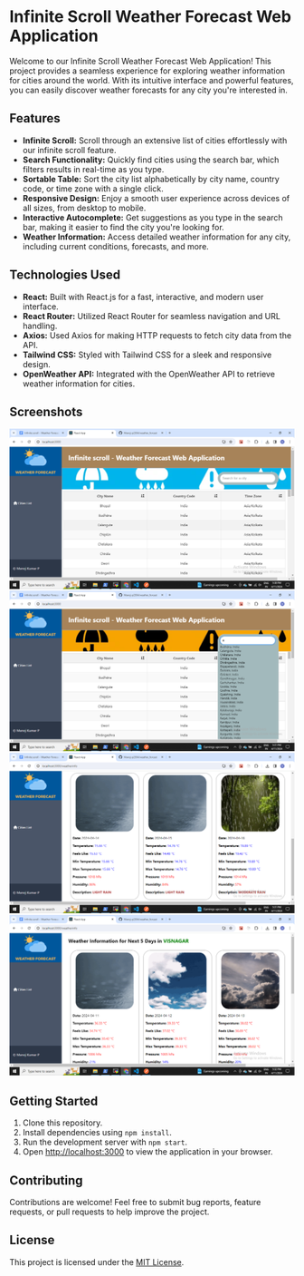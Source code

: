# Infinite Scroll Weather Forecast Web Application

Welcome to our Infinite Scroll Weather Forecast Web Application! This project provides a seamless experience for exploring weather information for cities around the world. With its intuitive interface and powerful features, you can easily discover weather forecasts for any city you're interested in.

## Features

- **Infinite Scroll:** Scroll through an extensive list of cities effortlessly with our infinite scroll feature.
- **Search Functionality:** Quickly find cities using the search bar, which filters results in real-time as you type.
- **Sortable Table:** Sort the city list alphabetically by city name, country code, or time zone with a single click.
- **Responsive Design:** Enjoy a smooth user experience across devices of all sizes, from desktop to mobile.
- **Interactive Autocomplete:** Get suggestions as you type in the search bar, making it easier to find the city you're looking for.
- **Weather Information:** Access detailed weather information for any city, including current conditions, forecasts, and more.

## Technologies Used

- **React:** Built with React.js for a fast, interactive, and modern user interface.
- **React Router:** Utilized React Router for seamless navigation and URL handling.
- **Axios:** Used Axios for making HTTP requests to fetch city data from the API.
- **Tailwind CSS:** Styled with Tailwind CSS for a sleek and responsive design.
- **OpenWeather API:** Integrated with the OpenWeather API to retrieve weather information for cities.

## Screenshots

![Screenshot 1](./images/image.png)
![Screenshot 2](./images/imagecopy.png)
![Screenshot 3](./images/imagecopy2.png)
![Screenshot 4](./images/imagecopy3.png)

## Getting Started

1. Clone this repository.
2. Install dependencies using `npm install`.
3. Run the development server with `npm start`.
4. Open [http://localhost:3000](http://localhost:3000) to view the application in your browser.

## Contributing

Contributions are welcome! Feel free to submit bug reports, feature requests, or pull requests to help improve the project.

## License

This project is licensed under the [MIT License](LICENSE).
